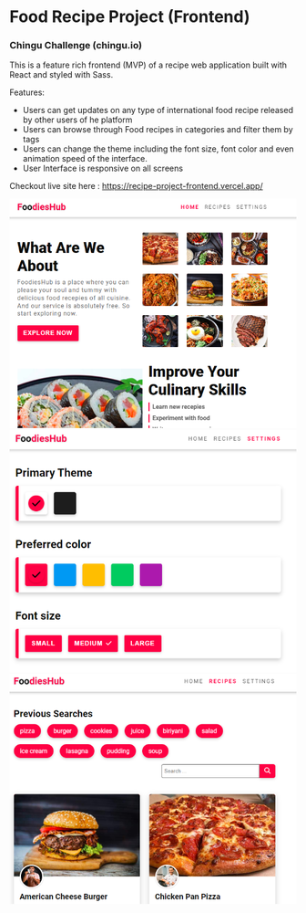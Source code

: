 # Food Recipe Project (Frontend)
### Chingu Challenge (chingu.io)

This is a feature rich frontend (MVP) of a recipe web application built with React and styled with Sass. 

Features: 
- Users can get updates on any type of international food recipe released by other users of he platform
- Users can browse through Food recipes in categories and filter them by tags 
- Users can change the theme including the font size, font color and even animation speed of the interface.  
- User Interface is responsive on all screens

Checkout live site here : https://recipe-project-frontend.vercel.app/

<img src="./demo/demo1.png" width="800px">
<img src="./demo/demo2.png" width="800px">
<img src="./demo/demo3.png" width="800px">



